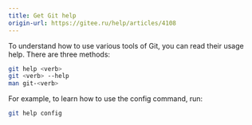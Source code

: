 ```yaml
---
title: Get Git help
origin-url: https://gitee.ru/help/articles/4108
---
```


To understand how to use various tools of Git, you can read their usage help. There are three methods:

```bash
git help <verb>
git <verb> --help
man git-<verb>
```

For example, to learn how to use the config command, run:

```bash
git help config
```